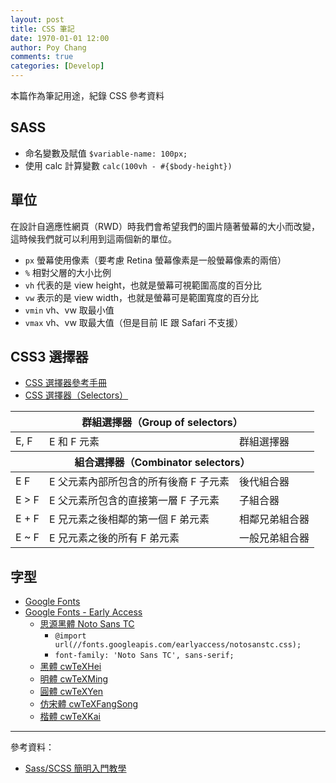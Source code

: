 ```yaml
---
layout: post
title: CSS 筆記
date: 1970-01-01 12:00
author: Poy Chang
comments: true
categories: [Develop]
---
```

本篇作為筆記用途，紀錄 CSS 參考資料

## SASS

* 命名變數及賦值 `$variable-name: 100px;`
* 使用 calc 計算變數 `calc(100vh - #{$body-height})`

## 單位

在設計自適應性網頁（RWD）時我們會希望我們的圖片隨著螢幕的大小而改變，這時候我們就可以利用到這兩個新的單位。

* `px` 螢幕使用像素（要考慮 Retina 螢幕像素是一般螢幕像素的兩倍）
* `%` 相對父層的大小比例
* `vh` 代表的是 view height，也就是螢幕可視範圍高度的百分比
* `vw` 表示的是 view width，也就是螢幕可是範圍寬度的百分比
* `vmin` vh、vw 取最小值
* `vmax` vh、vw 取最大值（但是目前 IE 跟 Safari 不支援）

## CSS3 選擇器

* [CSS 選擇器參考手冊](http://www.w3school.com.cn/cssref/css_selectors.ASP)
* [CSS 選擇器（Selectors）](http://www.smalljacky.com/web-design/css/css-selectors/)

<table class="table table-striped">
<thead>
  <tr>
    <th colspan="3">群組選擇器（Group of selectors）</th>
  </tr>
</thead>
<tbody>
  <tr>
    <td>E, F</td>
    <td>E 和 F 元素</td>
    <td>群組選擇器</td>
  </tr>
</tbody>
<thead>
  <tr>
    <th colspan="3">組合選擇器（Combinator selectors）</th>
  </tr>
</thead>
<tbody>
  <tr>
    <td>E F</td>
    <td>E 父元素內部所包含的所有後裔 F 子元素</td>
    <td>後代組合器</td>
  </tr>
  <tr>
    <td>E > F</td>
    <td>E 父元素所包含的直接第一層 F 子元素</td>
    <td>子組合器</td>
  </tr>
  <tr>
    <td>E + F</td>
    <td>E 兄元素之後相鄰的第一個 F 弟元素</td>
    <td>相鄰兄弟組合器</td>
  </tr>
  <tr>
    <td>E ~ F</td>
    <td>E 兄元素之後的所有 F 弟元素	</td>
    <td>一般兄弟組合器</td>
  </tr>
</tbody>
</table>

## 字型

* [Google Fonts](https://fonts.google.com/)
* [Google Fonts - Early Access](https://fonts.google.com/earlyaccess)
	* [思源黑體 Noto Sans TC](https://fonts.google.com/earlyaccess#Noto+Sans+TC)
		* `@import url(//fonts.googleapis.com/earlyaccess/notosanstc.css);`
		* `font-family: 'Noto Sans TC', sans-serif;`
	* [黑體 cwTeXHei](https://fonts.google.com/earlyaccess#cwTeXHei)
	* [明體 cwTeXMing](https://fonts.google.com/earlyaccess#cwTeXMing)
	* [圓體 cwTeXYen](https://fonts.google.com/earlyaccess#cwTeXYen)
	* [仿宋體 cwTeXFangSong](https://fonts.google.com/earlyaccess#cwTeXFangSong)
	* [楷體 cwTeXKai](https://fonts.google.com/earlyaccess#cwTeXKai)

----------

參考資料：

* [Sass/SCSS 簡明入門教學](http://blog.kdchang.cc/2016/10/11/sass-scss-tutorial-introduction/)